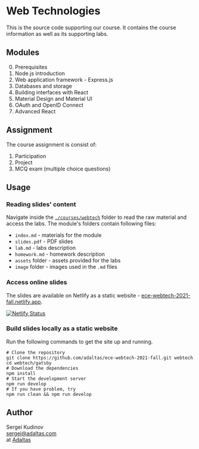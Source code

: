 
# Web Technologies

This is the source code supporting our course. It contains the course information as well as its supporting labs.

## Modules

0. Prerequisites
1. Node.js introduction
2. Web application framework - Express.js
3. Databases and storage
4. Building interfaces with React
5. Material Design and Material UI
6. OAuth and OpenID Connect
7. Advanced React

## Assignment

The course assignment is consist of:

1. Participation
2. Project
3. MCQ exam (multiple choice questions)

## Usage

### Reading slides' content

Navigate inside the [`./courses/webtech`](courses/webtech) folder to read the raw material and access the labs. The module's folders contain following files:

- `index.md` - materials for the module
- `slides.pdf` - PDF slides
- `lab.md` - labs description
- `homework.md` - homework description
- `assets` folder - assets provided for the labs
- `image` folder - images used in the `.md` files

### Access online slides

The slides are available on Netlify as a static website - [ece-webtech-2021-fall.netlify.app](https://ece-webtech-2021-fall.netlify.app/).

[![Netlify Status](https://api.netlify.com/api/v1/badges/e146f163-e0eb-4178-8cd0-44555b8dd8b8/deploy-status)](https://app.netlify.com/sites/ece-webtech-2021-fall/deploys)

### Build slides locally as a static website

Run the following commands to get the site up and running.

```
# Clone the repository
git clone https://github.com/adaltas/ece-webtech-2021-fall.git webtech
cd webtech/gatsby
# Download the dependencies
npm install
# Start the development server
npm run develop
# If you have problem, try
npm run clean && npm run develop
```

## Author

Sergei Kudinov   
sergei@adaltas.com   
at [Adaltas](https://www.adaltas.com/)
